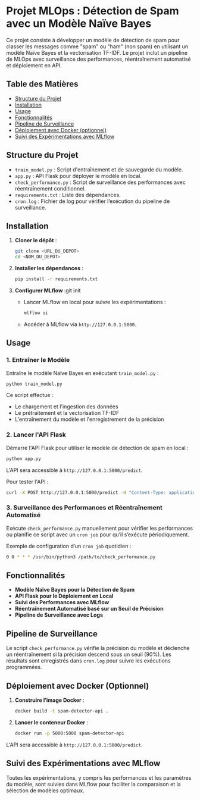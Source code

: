 
# Projet MLOps : Détection de Spam avec un Modèle Naïve Bayes

Ce projet consiste à développer un modèle de détection de spam pour classer les messages comme "spam" ou "ham" (non spam) en utilisant un modèle Naïve Bayes et la vectorisation TF-IDF. Le projet inclut un pipeline de MLOps avec surveillance des performances, réentraînement automatisé et déploiement en API.

## Table des Matières

- [Structure du Projet](#structure-du-projet)
- [Installation](#installation)
- [Usage](#usage)
- [Fonctionnalités](#fonctionnalités)
- [Pipeline de Surveillance](#pipeline-de-surveillance)
- [Déploiement avec Docker (optionnel)](#déploiement-avec-docker-optionnel)
- [Suivi des Expérimentations avec MLflow](#suivi-des-expérimentations-avec-mlflow)

## Structure du Projet

- `train_model.py` : Script d'entraînement et de sauvegarde du modèle.
- `app.py` : API Flask pour déployer le modèle en local.
- `check_performance.py` : Script de surveillance des performances avec réentraînement conditionnel.
- `requirements.txt` : Liste des dépendances.
- `cron.log` : Fichier de log pour vérifier l’exécution du pipeline de surveillance.

## Installation

1. **Cloner le dépôt** :
   ```bash
   git clone <URL_DU_DEPOT>
   cd <NOM_DU_DEPOT>
   ```

2. **Installer les dépendances** :
   ```bash
   pip install -r requirements.txt
   ```

3. **Configurer MLflow** :git init
   - Lancer MLflow en local pour suivre les expérimentations :
     ```bash
     mlflow ui
     ```
   - Accéder à MLflow via `http://127.0.0.1:5000`.

## Usage

### 1. Entraîner le Modèle
Entraîne le modèle Naïve Bayes en exécutant `train_model.py` :

```bash
python train_model.py
```

Ce script effectue :
- Le chargement et l'ingestion des données
- Le prétraitement et la vectorisation TF-IDF
- L'entraînement du modèle et l'enregistrement de la précision

### 2. Lancer l'API Flask

Démarre l'API Flask pour utiliser le modèle de détection de spam en local :

```bash
python app.py
```

L'API sera accessible à `http://127.0.0.1:5000/predict`.

Pour tester l'API :
```bash
curl -X POST http://127.0.0.1:5000/predict -H "Content-Type: application/json" -d '{"message": "Congratulations! You have won a free prize."}'
```

### 3. Surveillance des Performances et Réentraînement Automatisé

Exécute `check_performance.py` manuellement pour vérifier les performances ou planifie ce script avec un `cron job` pour qu’il s’exécute périodiquement.

Exemple de configuration d’un `cron job` quotidien :
```bash
0 0 * * * /usr/bin/python3 /path/to/check_performance.py
```

## Fonctionnalités

- **Modèle Naïve Bayes pour la Détection de Spam**
- **API Flask pour le Déploiement en Local**
- **Suivi des Performances avec MLflow**
- **Réentraînement Automatisé basé sur un Seuil de Précision**
- **Pipeline de Surveillance avec Logs**

## Pipeline de Surveillance

Le script `check_performance.py` vérifie la précision du modèle et déclenche un réentraînement si la précision descend sous un seuil (90%). Les résultats sont enregistrés dans `cron.log` pour suivre les exécutions programmées.

## Déploiement avec Docker (Optionnel)

1. **Construire l’image Docker** :
   ```bash
   docker build -t spam-detector-api .
   ```

2. **Lancer le conteneur Docker** :
   ```bash
   docker run -p 5000:5000 spam-detector-api
   ```

L'API sera accessible à `http://127.0.0.1:5000/predict`.

## Suivi des Expérimentations avec MLflow

Toutes les expérimentations, y compris les performances et les paramètres du modèle, sont suivies dans MLflow pour faciliter la comparaison et la sélection de modèles optimaux.
